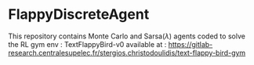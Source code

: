 # FlappyDiscreteAgent

This repository contains Monte Carlo and Sarsa($\lambda$) agents coded to solve the RL gym env : TextFlappyBird-v0 available at : https://gitlab-research.centralesupelec.fr/stergios.christodoulidis/text-flappy-bird-gym
